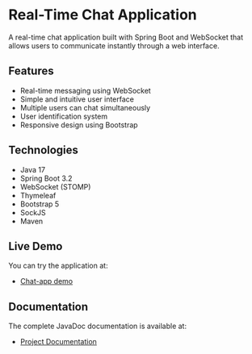# Real-Time Chat Application

A real-time chat application built with Spring Boot and WebSocket that allows users to communicate instantly through a web interface.

## Features

- Real-time messaging using WebSocket
- Simple and intuitive user interface
- Multiple users can chat simultaneously
- User identification system
- Responsive design using Bootstrap

## Technologies

- Java 17
- Spring Boot 3.2
- WebSocket (STOMP)
- Thymeleaf
- Bootstrap 5
- SockJS
- Maven

## Live Demo

You can try the application at:
- [Chat-app demo](https://chat-app-pegl.onrender.com)

## Documentation

The complete JavaDoc documentation is available at:
- [Project Documentation](https://bonanseamariano.github.io/chat-app/)